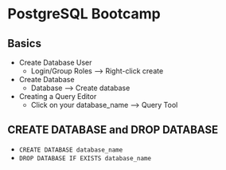 # PostgreSQL Bootcamp

## Basics

- Create Database User
  - Login/Group Roles --> Right-click create
- Create Database
  - Database --> Create database
- Creating a Query Editor
  - Click on your database_name --> Query Tool

## CREATE DATABASE and DROP DATABASE

- `CREATE DATABASE database_name`
- `DROP DATABASE IF EXISTS database_name`

